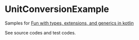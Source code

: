 # UnitConversionExample

Samples for [Fun with types, extensions, and generics in kotlin](http://bentrengrove.com/blog/2017/5/21/fun-with-types-extensions-and-generics-in-kotlin)

See source codes and test codes.